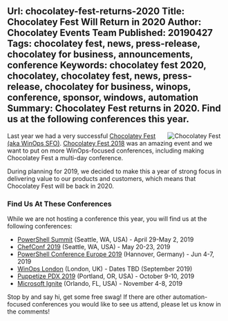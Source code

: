 Url: chocolatey-fest-returns-2020
Title: Chocolatey Fest Will Return in 2020
Author: Chocolatey Events Team
Published: 20190427
Tags: chocolatey fest, news, press-release, chocolatey for business, announcements, conference
Keywords: chocolatey fest 2020, chocolatey, chocolatey fest, news, press-release, chocolatey for business, winops, conference, sponsor, windows, automation
Summary: Chocolatey Fest returns in 2020. Find us at the following conferences this year.
---
<img src="/content/images/blog/chocolatey-fest-no-year.png" alt="Chocolatey Fest" align="right" style="padding-right:10px" />

Last year we had a very successful [Chocolatey Fest (aka WinOps SFO)](https://chocolateyfest.com). [Chocolatey Fest 2018](https://chocolateyfest.com) was an amazing event and we want to put on more WinOps-focused conferences, including making Chocolatey Fest a multi-day conference. 

During planning for 2019, we decided to make this a year of strong focus in delivering value to our products and customers, which means that Chocolatey Fest will be back in 2020.

### Find Us At These Conferences
While we are not hosting a conference this year, you will find us at the following conferences:

* [PowerShell Summit](https://powershell.org/summit/) (Seattle, WA, USA) - April 29-May 2, 2019
* [ChefConf 2019](https://chefconf.chef.io/) (Seattle, WA, USA) - May 20-23, 2019
* [PowerShell Conference Europe 2019](http://www.psconf.eu/) (Hannover, Germany) - Jun 4-7, 2019
* [WinOps London](https://www.winops.org/) (London, UK) - Dates TBD (September 2019)
* [Puppetize PDX 2019](https://puppet.com/puppetize) (Portland, OR, USA) - October 9-10, 2019
* [Microsoft Ignite](https://www.microsoft.com/en-us/ignite) (Orlando, FL, USA) - November 4-8, 2019

Stop by and say hi, get some free swag! If there are other automation-focused conferences you would like to see us attend, please let us know in the comments! 
